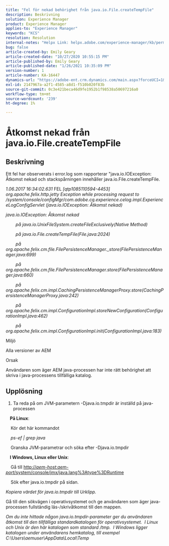 ```yaml
---
title: "Fel för nekad behörighet från java.io.File.createTempFile"
description: Beskrivning
solution: Experience Manager
product: Experience Manager
applies-to: "Experience Manager"
keywords: "KCS"
resolution: Resolution
internal-notes: "Helpx Link: helpx.adobe.com/experience-manager/kb/permission_denied_error_from_java_io_file.html"
bug: false
article-created-by: Emily Geary
article-created-date: "10/27/2020 10:55:15 PM"
article-published-by: Emily Geary
article-published-date: "1/26/2021 10:35:09 PM"
version-number: 1
article-number: KA-16447
dynamics-url: "https://adobe-ent.crm.dynamics.com/main.aspx?forceUCI=1&pagetype=entityrecord&etn=knowledgearticle&id=bfc91274-a718-eb11-a813-000d3a5937f3"
exl-id: 2147967a-a2f1-4585-a8d1-f510b020f83b
source-git-commit: 0c3e421beca46d9fe1952b1f98538a50697216a0
workflow-type: tm+mt
source-wordcount: '239'
ht-degree: 1%

---
```


# Åtkomst nekad från java.io.File.createTempFile

## Beskrivning

Ett fel har observerats i error.log som rapporterar &quot;java.io.IOException: Åtkomst nekad och stackspårningen innehåller java.io.File.createTempFile.

<em>1.06.2017 16:34:02.631 </em>FEL<em> [qtp1085110594-4453] org.apache.felix.http.jetty Exception while processing request to /system/console/configMgr/com.adobe.cq.experience.celog.impl.ExperienceLogConfigServlet (java.io.IOException: Åtkomst nekad)</em>

<em>java.io.IOException: Åtkomst nekad</em>

<em>        på java.io.UnixFileSystem.createFileExclusively(Native Method)</em>

<em>        på java.io.File.createTempFile(File.java:2024)</em>

<em>        på org.apache.felix.cm.file.FilePersistenceManager._store(FilePersistenceManager.java:699)</em>

<em>        på org.apache.felix.cm.file.FilePersistenceManager.store(FilePersistenceManager.java:660)</em>

<em>        på org.apache.felix.cm.impl.CachingPersistenceManagerProxy.store(CachingPersistenceManagerProxy.java:242)</em>

<em>        på org.apache.felix.cm.impl.ConfigurationImpl.storeNewConfiguration(ConfigurationImpl.java:462)</em>

<em>        på org.apache.felix.cm.impl.ConfigurationImpl.init(ConfigurationImpl.java:183)</em>


Miljö



Alla versioner av AEM


Orsak



Användaren som äger AEM java-processen har inte rätt behörighet att skriva i java-processens tillfälliga katalog.

## Upplösning

1. Ta reda på om JVM-parametern -Djava.io.tmpdir är inställd på java-processen 




<b>    På Linux</b>: 

    Kör det här kommandot

<em>    ps-ef | grep java</em>

    Granska JVM-parametrar och söka efter -Djava.io.tmpdir

<b>    I Windows, Linux eller Unix</b>:   

    Gå till [http://<em>aem-host:aem-port</em>/system/console/jmx/java.lang%3Atype%3DRuntime](http://aem-host:aem-port/system/console/jmx/java.lang%3Atype%3DRuntime)

    Sök efter java.io.tmpdir på sidan.

<em>   Kopiera värdet för java.io.tmpdir till Urklipp.

</em>   Gå till den sökvägen i operativsystemet och ge användaren som äger java-processen fullständig läs-/skrivåtkomst till den mappen.

<em>   Om du inte hittade någon java.io.tmpdir-parameter ger du användaren åtkomst till den tillfälliga standardkatalogen för operativsystemet.  I Linux och Unix är den här katalogen som standard /tmp.  I Windows ligger katalogen under användarens hemkatalog, till exempel C:\Users\aemuser\AppData\Local\Temp
